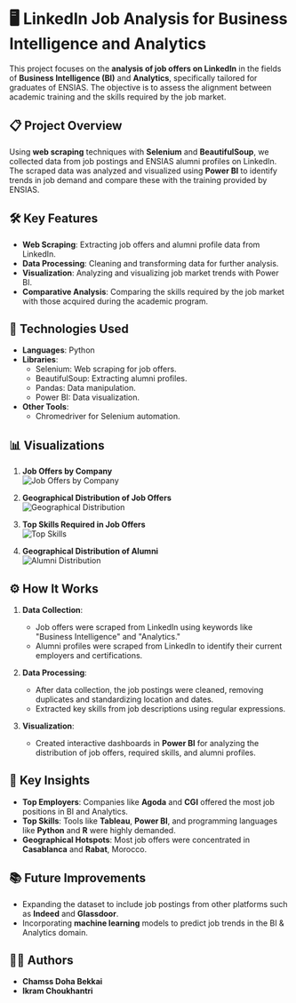 # 🖥️ LinkedIn Job Analysis for Business Intelligence and Analytics

This project focuses on the **analysis of job offers on LinkedIn** in the fields of **Business Intelligence (BI)** and **Analytics**, specifically tailored for graduates of ENSIAS. The objective is to assess the alignment between academic training and the skills required by the job market.

## 📋 Project Overview

Using **web scraping** techniques with **Selenium** and **BeautifulSoup**, we collected data from job postings and ENSIAS alumni profiles on LinkedIn. The scraped data was analyzed and visualized using **Power BI** to identify trends in job demand and compare these with the training provided by ENSIAS.

## 🛠️ Key Features

- **Web Scraping**: Extracting job offers and alumni profile data from LinkedIn.
- **Data Processing**: Cleaning and transforming data for further analysis.
- **Visualization**: Analyzing and visualizing job market trends with Power BI.
- **Comparative Analysis**: Comparing the skills required by the job market with those acquired during the academic program.

## 🚀 Technologies Used

- **Languages**: Python
- **Libraries**:
  - Selenium: Web scraping for job offers.
  - BeautifulSoup: Extracting alumni profiles.
  - Pandas: Data manipulation.
  - Power BI: Data visualization.
- **Other Tools**:
  - Chromedriver for Selenium automation.
  
## 📊 Visualizations

1. **Job Offers by Company**  
   ![Job Offers by Company](path_to_image_1)

2. **Geographical Distribution of Job Offers**  
   ![Geographical Distribution](path_to_image_2)

3. **Top Skills Required in Job Offers**  
   ![Top Skills](path_to_image_3)

4. **Geographical Distribution of Alumni**  
   ![Alumni Distribution](path_to_image_4)

## ⚙️ How It Works

1. **Data Collection**: 
   - Job offers were scraped from LinkedIn using keywords like "Business Intelligence" and "Analytics."
   - Alumni profiles were scraped from LinkedIn to identify their current employers and certifications.
   
2. **Data Processing**: 
   - After data collection, the job postings were cleaned, removing duplicates and standardizing location and dates.
   - Extracted key skills from job descriptions using regular expressions.
   
3. **Visualization**: 
   - Created interactive dashboards in **Power BI** for analyzing the distribution of job offers, required skills, and alumni profiles.
   
## 📝 Key Insights

- **Top Employers**: Companies like **Agoda** and **CGI** offered the most job positions in BI and Analytics.
- **Top Skills**: Tools like **Tableau**, **Power BI**, and programming languages like **Python** and **R** were highly demanded.
- **Geographical Hotspots**: Most job offers were concentrated in **Casablanca** and **Rabat**, Morocco.

## 📚 Future Improvements

- Expanding the dataset to include job postings from other platforms such as **Indeed** and **Glassdoor**.
- Incorporating **machine learning** models to predict job trends in the BI & Analytics domain.
  
## 🧑‍💻 Authors

- **Chamss Doha Bekkai**
- **Ikram Choukhantri**


